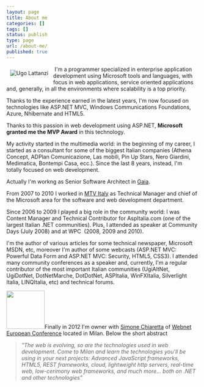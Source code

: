 ```yaml
---
layout: page
title: About me
categories: []
tags: []
status: publish
type: page
url: /about-me/
published: true
---
```

<img style="padding: 10px;" alt="Ugo Lattanzi" src="{{siteurl}}/assets/2012/04/io.jpg" align="left" /> I'm a programmer specialized in enterprise application development using Microsoft tools and languages, with focus in web applications, service oriented applications and, generally, in all the environments where scalability is a top priority.

Thanks to the experience earned in the latest years, I'm now focused on technologies like ASP.NET MVC, Windows Communications Foundations, Azure, Nhibernate and HTML5.

Thanks to this passion in web development using ASP.NET, <strong>Microsoft granted me the MVP Award</strong> in this technology.

My activity started in the multimedia world: in the beginning of my career, I started as a consultant for some of the biggest Italian companies (Athena Concept, ADPlan Comunicazione, Las mobili, Pin Up Stars, Nero Giardini, Medimatica, Bontempi Casa, ecc.). Since the last 8 years, instead, I'm totally focused on web development.

Actually I'm workng as Senior Software Architect in <a title="Gaia S.r.l." href="http://gaia.is.it" target="_blank">Gaia</a>.

From 2007 to 2010 I worked in <a title="Mtv Italy" href="http://mtv.it" target="_blank">MTV Italy</a> as Technical Manager and chief of the Microsoft area for the software and web development department.

Since 2006 to 2009 I played a big role in the community world: I was Content Manager and Technical Contributor for AspItalia.com (one of the largest Italian .NET communities). Plus, I attended as speaker at Community Days (July 2008) and at WPC  (2008, 2009 and 2010).

I'm the author of various articles for some technical newspaper, Microsoft MSDN, etc, moreover I'm author of some webcasts (ASP.NET MVC: Powerful Data Form and ASP.NET MVC: Security, HTML5, CSS3). I attended many community conferences as a speaker and, currently, I'm a regular contributor of the most important Italian communities (UgiAltNet, UgiDotNet, DotNetMarche, DotDotNet, ASPItalia, WinFXItalia, Silverlight Italia, LINQItalia, etc) and technical forums.

<a href="{{siteurl}}/assets/2012/04/555703_365321036842591_365320503509311_979858_46483167_n.jpg"><img class=" wp-image-111 alignleft"  alt="" src="{{siteurl}}/assets/2012/04/555703_365321036842591_365320503509311_979858_46483167_n-150x150.jpg" width="100" height="100" /></a>Finally in 2012 I'm owner with <a title="Simone Chiaretta's Blog" href="http://codeclimber.net.nz/" target="_blank">Simone Chiaretta</a> of <a title="Webnet European Conference" href="webnetconf.eu" target="_blank">Webnet European Conference</a> located in Milan. Below the short abstract
<blockquote><em>"The web is evolving, so are the technologies used in web development.</em>
<em> Come to Milan and learn the technologies you'll be using in your next projects: Advanced JavaScript frameworks, HTML5, REST frameworks, cloud, lightweight http servers, real-time web, low-cerimony web frameworks, and much more...</em>
<em> both on .NET and other technologies"</em></blockquote>
